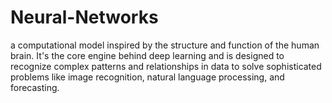 # Neural-Networks
a computational model inspired by the structure and function of the human brain. It's the core engine behind deep learning and is designed to recognize complex patterns and relationships in data to solve sophisticated problems like image recognition, natural language processing, and forecasting.
